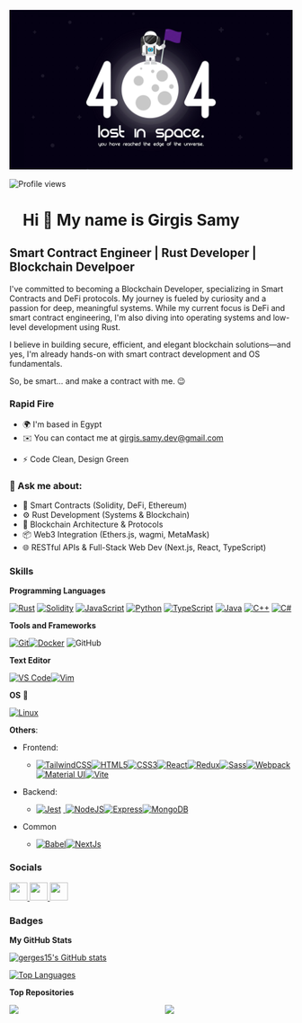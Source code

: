 ![Hi 👋 My name is Girgis Samy](./gitW.png)

![Profile views](https://komarev.com/ghpvc/?username=gerges15&label=Profile%20views&color=0e75b6&style=flat)

<div id="toc">
  <ul align="left" style="list-style: none">
    <summary>
      <h1>
         Hi 👋 My name is Girgis Samy
      </h1>
    </summary>
  </ul>
</div>

## Smart Contract Engineer | Rust Developer | Blockchain Develpoer

I've committed to becoming a Blockchain Developer, specializing in Smart Contracts and DeFi protocols. My journey is fueled by curiosity and a passion for deep, meaningful systems. While my current focus is DeFi and smart contract engineering, I'm also diving into operating systems and low-level development using Rust.

I believe in building secure, efficient, and elegant blockchain solutions—and yes, I'm already hands-on with smart contract development and OS fundamentals.

So, be smart… and make a contract with me. 😉

### Rapid Fire

- 🌍 I'm based in Egypt
- ✉️ You can contact me at [girgis.samy.dev@gmail.com](mailto:girgis.samy.dev@gmail.com)
* ⚡ Code Clean, Design Green

### 🔧 Ask me about:

- 🧠 Smart Contracts (Solidity, DeFi, Ethereum)
- ⚙️ Rust Development (Systems & Blockchain)
- 🔗 Blockchain Architecture & Protocols
- 📦 Web3 Integration (Ethers.js, wagmi, MetaMask)
- 🌐 RESTful APIs & Full-Stack Web Dev (Next.js, React, TypeScript)

### Skills

**Programming Languages**

<p align="left" style="display: flex; flex-wrap: wrap; gap: 4px; justify-content: left;">
  <a href="https://developer.mozilla.org/en-US/docs/Web/Rust" target="_blank" rel="noreferrer"><img src="https://raw.githubusercontent.com/danielcranney/readme-generator/main/public/icons/skills/rust-colored.svg" width="36" height="36" alt="Rust" /></a>
   <a href="https://developer.mozilla.org/en-US/docs/Web/Solidity" target="_blank" rel="noreferrer"><img src="https://raw.githubusercontent.com/danielcranney/readme-generator/main/public/icons/skills/solidity-colored.svg" width="36" height="36" alt="Solidity" /></a>
<a href="https://developer.mozilla.org/en-US/docs/Web/JavaScript" target="_blank" rel="noreferrer"><img src="https://raw.githubusercontent.com/danielcranney/readme-generator/main/public/icons/skills/javascript-colored.svg" width="36" height="36" alt="JavaScript" /></a>
  <a href="https://www.python.org/" target="_blank" rel="noreferrer"><img src="https://raw.githubusercontent.com/danielcranney/readme-generator/main/public/icons/skills/python-colored.svg" width="36" height="36" alt="Python" /></a><a href="https://www.typescriptlang.org/" target="_blank" rel="noreferrer"><img src="https://raw.githubusercontent.com/danielcranney/readme-generator/main/public/icons/skills/typescript-colored.svg" width="36" height="36" alt="TypeScript" /></a><a href="https://www.oracle.com/java/" target="_blank" rel="noreferrer"><img src="https://raw.githubusercontent.com/danielcranney/readme-generator/main/public/icons/skills/java-colored.svg" width="36" height="36" alt="Java" /></a><a href="https://docs.microsoft.com/en-us/cpp/?view=msvc-170" target="_blank" rel="noreferrer"><img src="https://raw.githubusercontent.com/danielcranney/readme-generator/main/public/icons/skills/cplusplus-colored.svg" width="36" height="36" alt="C++" /></a><a href="https://docs.microsoft.com/en-us/dotnet/csharp/" target="_blank" rel="noreferrer"><img src="https://raw.githubusercontent.com/danielcranney/readme-generator/main/public/icons/skills/csharp-colored.svg" width="36" height="36" alt="C#" /></a>

  
**Tools and Frameworks**
  
  <a href="https://git-scm.com/" target="_blank" rel="noreferrer"><img src="https://raw.githubusercontent.com/danielcranney/readme-generator/main/public/icons/skills/git-colored.svg" width="36" height="36" alt="Git" /></a></a><a href="https://www.docker.com/" target="_blank" rel="noreferrer"><img src="https://raw.githubusercontent.com/danielcranney/readme-generator/main/public/icons/skills/docker-colored.svg" width="36" height="36" alt="Docker" /></a>
  <img src="https://cdn.jsdelivr.net/gh/devicons/devicon/icons/github/github-original.svg" height="32" alt="GitHub" style="margin-right: 4px">


**Text Editor**

<a href="https://code.visualstudio.com/" target="_blank" rel="noreferrer"><img src="https://raw.githubusercontent.com/danielcranney/readme-generator/main/public/icons/skills/visualstudiocode.svg" width="36" height="36" alt="VS Code" /></a><a href="https://vim.com/" target="_blank" rel="noreferrer"><img src="https://raw.githubusercontent.com/danielcranney/readme-generator/main/public/icons/skills/vim.svg" width="36" height="36" alt="Vim" /></a>


**OS** 🖤

<a href="https://www.linux.org" target="_blank" rel="noreferrer"><img src="https://raw.githubusercontent.com/danielcranney/readme-generator/main/public/icons/skills/linux-colored.svg" width="36" height="36" alt="Linux" /></a>


__Others__:

- Frontend:
  - <a href="https://tailwindcss.com/" target="_blank" rel="noreferrer"><img src="https://raw.githubusercontent.com/danielcranney/readme-generator/main/public/icons/skills/tailwindcss-colored.svg" width="36" height="36" alt="TailwindCSS" /></a><a href="https://developer.mozilla.org/en-US/docs/Glossary/HTML5" target="_blank" rel="noreferrer"><img src="https://raw.githubusercontent.com/danielcranney/readme-generator/main/public/icons/skills/html5-colored.svg" width="36" height="36" alt="HTML5" /></a><a href="https://www.w3.org/TR/CSS/#css" target="_blank" rel="noreferrer"><img src="https://raw.githubusercontent.com/danielcranney/readme-generator/main/public/icons/skills/css3-colored.svg" width="36" height="36" alt="CSS3" /></a><a href="https://reactjs.org/" target="_blank" rel="noreferrer"><img src="https://raw.githubusercontent.com/danielcranney/readme-generator/main/public/icons/skills/react-colored.svg" width="36" height="36" alt="React" /></a><a href="https://redux.js.org/" target="_blank" rel="noreferrer"><img src="https://raw.githubusercontent.com/danielcranney/readme-generator/main/public/icons/skills/redux-colored.svg" width="36" height="36" alt="Redux" /></a><a href="https://sass-lang.com/" target="_blank" rel="noreferrer"><img src="https://raw.githubusercontent.com/danielcranney/readme-generator/main/public/icons/skills/sass-colored.svg" width="36" height="36" alt="Sass" /></a><a href="https://webpack.js.org/" target="_blank" rel="noreferrer"><img src="https://raw.githubusercontent.com/danielcranney/readme-generator/main/public/icons/skills/webpack-colored.svg" width="36" height="36" alt="Webpack" /></a><a href="https://mui.com/" target="_blank" rel="noreferrer"><img src="https://raw.githubusercontent.com/danielcranney/readme-generator/main/public/icons/skills/materialui-colored.svg" width="36" height="36" alt="Material UI" /></a><a href="https://vitejs.dev/" target="_blank" rel="noreferrer"><img src="https://raw.githubusercontent.com/danielcranney/readme-generator/main/public/icons/skills/vite-colored.svg" width="36" height="36" alt="Vite" /></a>

- Backend:
  -  <a href="https://nodejs.org/en/" target="_blank" rel="noreferrer"><img src="https://skillicons.dev/icons?i=jest" height="32" alt="Jest" style="margin-right: 4px"> <img src="https://raw.githubusercontent.com/danielcranney/readme-generator/main/public/icons/skills/nodejs-colored.svg" width="36" height="36" alt="NodeJS" /></a><a href="https://expressjs.com/" target="_blank" rel="noreferrer"><img src="https://raw.githubusercontent.com/danielcranney/readme-generator/main/public/icons/skills/express-colored.svg" width="36" height="36" alt="Express" /></a><a href="https://www.mongodb.com/" target="_blank" rel="noreferrer"><img src="https://raw.githubusercontent.com/danielcranney/readme-generator/main/public/icons/skills/mongodb-colored.svg" width="36" height="36" alt="MongoDB" /></a>

- Common
  -  <a href="https://babeljs.io/" target="_blank" rel="noreferrer"><img src="https://raw.githubusercontent.com/danielcranney/readme-generator/main/public/icons/skills/babel-colored.svg" width="36" height="36" alt="Babel" /></a><a href="https://nextjs.org/docs" target="_blank" rel="noreferrer"><img src="https://raw.githubusercontent.com/danielcranney/readme-generator/main/public/icons/skills/nextjs-colored.svg" width="36" height="36" alt="NextJs" /></a>


</p>

### Socials

<p align="left"> <a href="https://www.github.com/gerges15" target="_blank" rel="noreferrer"> <picture> <source media="(prefers-color-scheme: dark)" srcset="https://raw.githubusercontent.com/danielcranney/readme-generator/main/public/icons/socials/github-dark.svg" /> <source media="(prefers-color-scheme: light)" srcset="https://raw.githubusercontent.com/danielcranney/readme-generator/main/public/icons/socials/github.svg" /> <img src="https://raw.githubusercontent.com/danielcranney/readme-generator/main/public/icons/socials/github.svg" width="32" height="32" /> </picture> </a> <a href="https://www.linkedin.com/in/girgis-sami" target="_blank" rel="noreferrer"> <picture> <source media="(prefers-color-scheme: dark)" srcset="https://raw.githubusercontent.com/danielcranney/readme-generator/main/public/icons/socials/linkedin-dark.svg" /> <source media="(prefers-color-scheme: light)" srcset="https://raw.githubusercontent.com/danielcranney/readme-generator/main/public/icons/socials/linkedin.svg" /> <img src="https://raw.githubusercontent.com/danielcranney/readme-generator/main/public/icons/socials/linkedin.svg" width="32" height="32" /> </picture> </a> <a href="https://www.x.com/girgis_sami" target="_blank" rel="noreferrer"> <picture> <source media="(prefers-color-scheme: dark)" srcset="https://raw.githubusercontent.com/danielcranney/readme-generator/main/public/icons/socials/twitter-dark.svg" /> <source media="(prefers-color-scheme: light)" srcset="https://raw.githubusercontent.com/danielcranney/readme-generator/main/public/icons/socials/twitter.svg" /> <img src="https://raw.githubusercontent.com/danielcranney/readme-generator/main/public/icons/socials/twitter.svg" width="32" height="32" /> </picture> </a></p>

### Badges

<b>My GitHub Stats</b>

<a href="http://www.github.com/gerges15"><img src="https://github-readme-stats.vercel.app/api?username=gerges15&show_icons=true&hide=&count_private=true&title_color=0891b2&text_color=ffffff&icon_color=ec4899&bg_color=0f172a&hide_border=true&show_icons=true" alt="gerges15's GitHub stats" /></a>

<a href="https://github.com/gerges15" align="left"><img src="https://github-readme-stats.vercel.app/api/top-langs/?username=gerges15&langs_count=10&title_color=0891b2&text_color=ffffff&icon_color=ec4899&bg_color=0f172a&hide_border=true&locale=en&custom_title=Top%20%Languages" alt="Top Languages" /></a>

<b>Top Repositories</b>

<div width="100%" align="center"><a href="https://github.com/gerges15/Bankist" align="left"><img align="left" width="45%" src="https://github-readme-stats.vercel.app/api/pin/?username=gerges15&repo=Bankist&title_color=0891b2&text_color=ffffff&icon_color=ec4899&bg_color=0f172a&hide_border=true&locale=en" /></a><a href="https://github.com/gerges15/todo-list" align="right"><img align="right" width="45%" src="https://github-readme-stats.vercel.app/api/pin/?username=gerges15&repo=todo-list&title_color=0891b2&text_color=ffffff&icon_color=ec4899&bg_color=0f172a&hide_border=true&locale=en" /></a></div><br /><br /><br /><br /><br /><br /><br />

